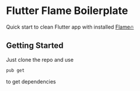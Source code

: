 # Flutter Flame Boilerplate

Quick start to clean Flutter app with installed [Flame🔥](https://flame-engine.org/) 

## Getting Started

Just clone the repo and use

```bash
pub get
```
to get dependencies
